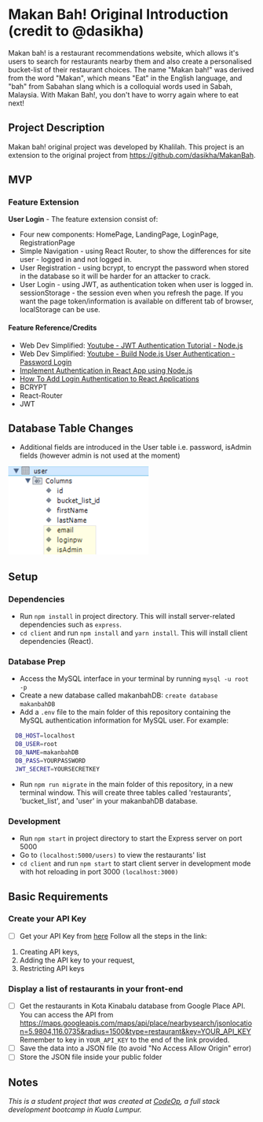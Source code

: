 # Makan Bah! Original Introduction (credit to @dasikha)

Makan bah! is a restaurant recommendations website, which allows it's users to search for restaurants nearby them and also create a personalised bucket-list of their restaurant choices. The name "Makan bah!" was derived from the word "Makan", which means "Eat" in the English language, and "bah" from Sabahan slang which is a colloquial words used in Sabah, Malaysia. With Makan Bah!, you don't have to worry again where to eat next!

## Project Description

Makan bah! original project was developed by Khalilah. This project is an extension to the original project from <https://github.com/dasikha/MakanBah>.

## MVP

### Feature Extension

**User Login** - The feature extension consist of:

- Four new components: HomePage, LandingPage, LoginPage, RegistrationPage
- Simple Navigation - using React Router, to show the differences for site user - logged in and not logged in.
- User Registration - using bcrypt, to encrypt the password when stored in the database so it will be harder for an attacker to crack.
- User Login - using JWT, as authentication token when user is logged in. sessionStorage - the session even when you refresh the page. If you want the page token/information is available on different tab of browser, localStorage can be use.

#### Feature Reference/Credits

- Web Dev Simplified: [Youtube - JWT Authentication Tutorial - Node.js](https://www.youtube.com/watch?v=mbsmsi7l3r4)
- Web Dev Simplified: [Youtube - Build Node.js User Authentication - Password Login](https://www.youtube.com/watch?v=Ud5xKCYQTjM)
- [Implement Authentication in React App using Node.js](https://www.cluemediator.com/implement-login-authentication-in-react-app-using-node-js)
- [How To Add Login Authentication to React Applications](https://www.digitalocean.com/community/tutorials/how-to-add-login-authentication-to-react-applications#conclusion)
- BCRYPT
- React-Router
- JWT

## Database Table Changes

- Additional fields are introduced in the User table i.e. password, isAdmin fields (however admin is not used at the moment)

![Additional field](usertbl.png)

## Setup

### Dependencies

- Run `npm install` in project directory. This will install server-related dependencies such as `express`.
- `cd client` and run `npm install` and `yarn install`. This will install client dependencies (React).

### Database Prep

- Access the MySQL interface in your terminal by running `mysql -u root -p`
- Create a new database called makanbahDB: `create database makanbahDB`
- Add a `.env` file to the main folder of this repository containing the MySQL authentication information for MySQL user. For example:

```bash
  DB_HOST=localhost
  DB_USER=root
  DB_NAME=makanbahDB
  DB_PASS=YOURPASSWORD
  JWT_SECRET=YOURSECRETKEY
```

- Run `npm run migrate` in the main folder of this repository, in a new terminal window. This will create three tables called 'restaurants', 'bucket_list', and 'user' in your makanbahDB database.

### Development

- Run `npm start` in project directory to start the Express server on port 5000 
- Go to `(localhost:5000/users)` to view the restaurants' list
- `cd client` and run `npm start` to start client server in development mode with hot reloading in port 3000 `(localhost:3000)`

## Basic Requirements

### Create your API Key

- [ ] Get your API Key from [here](https://developers.google.com/places/web-service/get-api-key)
Follow all the steps in the link:

1. Creating API keys, 
2. Adding the API key to your request, 
3. Restricting API keys

### Display a list of restaurants in your front-end

- [ ] Get the restaurants in Kota Kinabalu database from Google Place API. You can access the API from <https://maps.googleapis.com/maps/api/place/nearbysearch/jsonlocation=5.9804,116.0735&radius=1500&type=restaurant&key=YOUR_API_KEY>
Remember to key in `YOUR_API_KEY` to the end of the link provided.
- [ ] Save the data into a JSON file (to avoid "No Access Allow Origin" error)
- [ ] Store the JSON file inside your public folder

## Notes

_This is a student project that was created at [CodeOp](http://CodeOp.tech), a full stack development bootcamp in Kuala Lumpur._
